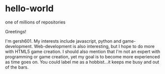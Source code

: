 # hello-world
one of millions of repositories

Greetings!

I'm gersh601. My interests include javascript, python and game-development. Web-development is also interesting, but I hope to do more with HTML5 game creation. I should also mention that I'm not an expert with programming or game creation, yet my goal is to become more experienced as time goes on. You could label me as a hobbist...it keeps me busy and out of the bars.
